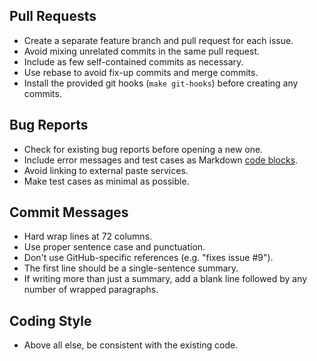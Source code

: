 Pull Requests
-------------

* Create a separate feature branch and pull request for each issue.
* Avoid mixing unrelated commits in the same pull request.
* Include as few self-contained commits as necessary.
* Use rebase to avoid fix-up commits and merge commits.
* Install the provided git hooks (`make git-hooks`) before creating any commits.

Bug Reports
-----------

* Check for existing bug reports before opening a new one.
* Include error messages and test cases as Markdown [code blocks].
* Avoid linking to external paste services.
* Make test cases as minimal as possible.

Commit Messages
---------------

* Hard wrap lines at 72 columns.
* Use proper sentence case and punctuation.
* Don't use GitHub-specific references (e.g. "fixes issue #9").
* The first line should be a single-sentence summary.
* If writing more than just a summary, add a blank line followed by
  any number of wrapped paragraphs.

Coding Style
------------

* Above all else, be consistent with the existing code.


[code blocks]: https://help.github.com/articles/creating-and-highlighting-code-blocks/#fenced-code-blocks
